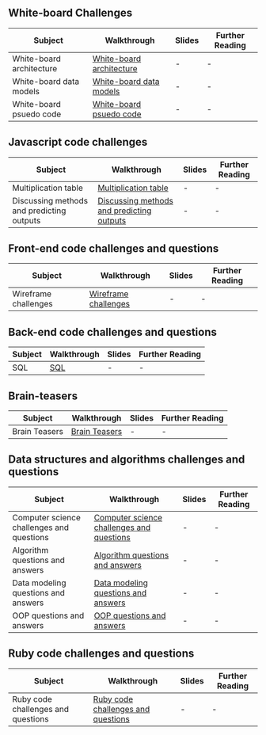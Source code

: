 ## White-board Challenges

| Subject | Walkthrough  | Slides  | Further Reading  |
|---|---|---|---|
| White-board architecture  |  [White-board architecture](whiteboarding-challenges/whiteboard_architecture.md) | - | - |
| White-board data models  |  [White-board data models](whiteboarding-challenges/whiteboard_data_models.md) | - | - |
| White-board psuedo code  |  [White-board psuedo code](whiteboarding-challenges/whiteboard_psuedo_code.md) | - | - |


## Javascript code challenges

| Subject | Walkthrough  | Slides  | Further Reading  |
|---|---|---|---|
| Multiplication table  |  [Multiplication table](javascript-challenges/multiplication_table.md) | - | - |
| Discussing methods and predicting outputs  |  [Discussing methods and predicting outputs](javascript-challenges/discussing-methods-and-predicting-outputs.md) | - | - |

## Front-end code challenges and questions

| Subject | Walkthrough  | Slides  | Further Reading  |
|---|---|---|---|
| Wireframe challenges  |  [Wireframe challenges](front-end-challenges-and-questions/wireframe-challenges/readme.md) | - | - |

## Back-end code challenges and questions

| Subject | Walkthrough  | Slides  | Further Reading  |
|---|---|---|---|
| SQL  |  [SQL](back-end-challenges-and-questions/sql/readme.md) | - | - |

## Brain-teasers

| Subject | Walkthrough  | Slides  | Further Reading  |
|---|---|---|---|
| Brain Teasers  |  [Brain Teasers](https://github.com/gSchool/challenges/tree/master/Mental) | - | - |

## Data structures and algorithms challenges and questions

| Subject | Walkthrough  | Slides  | Further Reading  |
|---|---|---|---|
| Computer science challenges and questions  |  [Computer science challenges and questions](whiteboarding-challenges/cs/readme.md) | - | - |
| Algorithm questions and answers  |  [Algorithm questions and answers](whiteboarding-challenges/data-structures-and-algorithms/Algorithms.md) | - | - |
| Data modeling questions and answers  |  [Data modeling questions and answers](whiteboarding-challenges/data-structures-and-algorithms/Data_Modeling.md) | - | - |
| OOP questions and answers  |  [OOP questions and answers](whiteboarding-challenges/data-structures-and-algorithms/OOP.md) | - | - |

## Ruby code challenges and questions

| Subject | Walkthrough  | Slides  | Further Reading  |
|---|---|---|---|
| Ruby code challenges and questions  |  [Ruby code challenges and questions](ruby/readme.md) | - | - |
